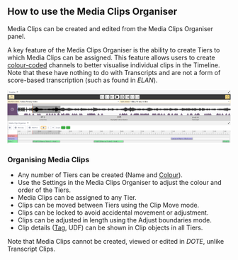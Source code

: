 ## How to use the Media Clips Organiser

Media Clips can be created and edited from the Media Clips Organiser panel.

A key feature of the Media Clips Organiser is the ability to create Tiers to which Media Clips can be assigned.
This feature allows users to create [colour-coded](colour-manager.md) channels to better visualise individual clips in the Timeline.
Note that these have nothing to do with Transcripts and are not a form of score-based transcription (such as found in _ELAN_).

[![Media clips organiser](images/clips/m-clips-org.png)](images/clips/m-clips-org.png)

### Organising Media Clips

- Any number of Tiers can be created (Name and [Colour](colour-manager.md)).
- Use the Settings in the Media Clips Organiser to adjust the colour and order of the Tiers.
- Media Clips can be assigned to any Tier.
- Clips can be moved between Tiers using the Clip Move mode.
- Clips can be locked to avoid accidental movement or adjustment.
- Clips can be adjusted in length using the Adjust boundaries mode.
- Clip details ([Tag](tags.md), UDF) can be shown in Clip objects in all Tiers.

Note that Media Clips cannot be created, viewed or edited in _DOTE_, unlike Transcript Clips.
